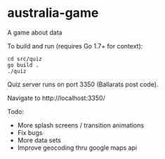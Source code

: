 # australia-game
A game about data

To build and run (requires Go 1.7+ for context):
```
cd src/quiz
go build .
./quiz
```

Quiz server runs on port 3350 (Ballarats post code).

Navigate to http://localhost:3350/ 

Todo: 
* More splash screens / transition animations
* Fix bugs
* More data sets
* Improve geocoding thru google maps api
